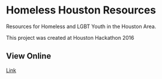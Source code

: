 # Homeless Houston Resources
Resources for Homeless and LGBT Youth in the Houston Area.

This project was created at Houston Hackathon 2016
## View Online
[Link](http://ealdana.com/hackathon2016/mission.html "Title")
